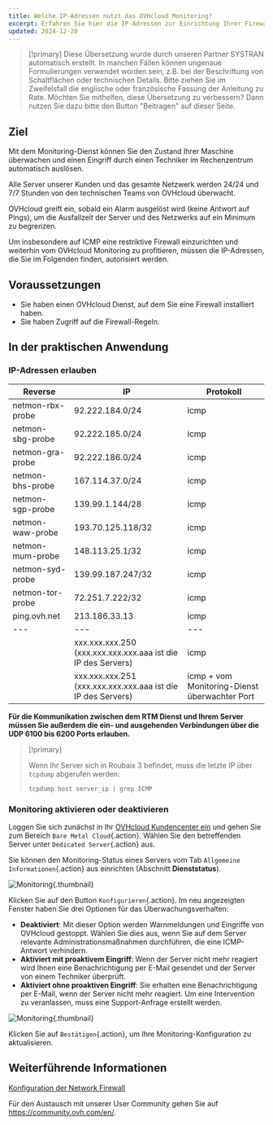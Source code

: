 ```yaml
---
title: Welche IP-Adressen nutzt das OVHcloud Monitoring?
excerpt: Erfahren Sie hier die IP-Adressen zur Einrichtung Ihrer Firewall, um OVHcloud Monitoring auf Ihrem Server zu erlauben
updated: 2024-12-20
---
```


> [!primary]
> Diese Übersetzung wurde durch unseren Partner SYSTRAN automatisch erstellt. In manchen Fällen können ungenaue Formulierungen verwendet worden sein, z.B. bei der Beschriftung von Schaltflächen oder technischen Details. Bitte ziehen Sie im Zweifelsfall die englische oder französische Fassung der Anleitung zu Rate. Möchten Sie mithelfen, diese Übersetzung zu verbessern? Dann nutzen Sie dazu bitte den Button "Beitragen" auf dieser Seite.
>

## Ziel

Mit dem Monitoring-Dienst können Sie den Zustand Ihrer Maschine überwachen und einen Eingriff durch einen Techniker im Rechenzentrum automatisch auslösen.

Alle Server unserer Kunden und das gesamte Netzwerk werden 24/24 und 7/7 Stunden von den technischen Teams von OVHcloud überwacht.

OVHcloud greift ein, sobald ein Alarm ausgelöst wird (keine Antwort auf Pings), um die Ausfallzeit der Server und des Netzwerks auf ein Minimum zu begrenzen.

Um insbesondere auf ICMP eine restriktive Firewall einzurichten und weiterhin vom OVHcloud Monitoring zu profitieren, müssen die IP-Adressen, die Sie im Folgenden finden, autorisiert werden.

## Voraussetzungen

- Sie haben einen OVHcloud Dienst, auf dem Sie eine Firewall installiert haben.
- Sie haben Zugriff auf die Firewall-Regeln.

## In der praktischen Anwendung

### IP-Adressen erlauben

|Reverse|IP|Protokoll|
|---|---|---|
|netmon-rbx-probe|92.222.184.0/24|icmp|
|netmon-sbg-probe|92.222.185.0/24|icmp|
|netmon-gra-probe|92.222.186.0/24|icmp|
|netmon-bhs-probe|167.114.37.0/24|icmp|
|netmon-sgp-probe|139.99.1.144/28|icmp|
|netmon-waw-probe|193.70.125.118/32|icmp|
|netmon-mum-probe|148.113.25.1/32|icmp|
|netmon-syd-probe|139.99.187.247/32|icmp|
|netmon-tor-probe|72.251.7.222/32|icmp|
|ping.ovh.net|213.186.33.13|icmp|
|---|---|---|
||xxx.xxx.xxx.250 (xxx.xxx.xxx.xxx.aaa ist die IP des Servers)|icmp|
||xxx.xxx.xxx.251 (xxx.xxx.xxx.xxx.aaa ist die IP des Servers)|icmp + vom Monitoring-Dienst überwachter Port|

**Für die Kommunikation zwischen dem RTM Dienst und Ihrem Server müssen Sie außerdem die ein- und ausgehenden Verbindungen über die UDP 6100 bis 6200 Ports erlauben.**

> [!primary]
>
> Wenn Ihr Server sich in Roubaix 3 befindet, muss die letzte IP über `tcpdump` abgerufen werden:
> <pre class="highlight language-console"><code class="language-console">tcpdump host server_ip | grep ICMP</code></pre>
>


### Monitoring aktivieren oder deaktivieren

Loggen Sie sich zunächst in Ihr [OVHcloud Kundencenter ein](/links/manager) und gehen Sie zum Bereich `Bare Metal Cloud`{.action}. Wählen Sie den betreffenden Server unter `Dedicated Server`{.action} aus.

Sie können den Monitoring-Status eines Servers vom Tab `Allgemeine Informationen`{.action} aus einrichten (Abschnitt **Dienststatus**).

![Monitoring](images/monitoring-server.png){.thumbnail}

Klicken Sie auf den Button `Konfigurieren`{.action}. Im neu angezeigten Fenster haben Sie drei Optionen für das Überwachungsverhalten:

- **Deaktiviert**: Mit dieser Option werden Warnmeldungen und Eingriffe von OVHcloud gestoppt. Wählen Sie dies aus, wenn Sie auf dem Server relevante Administrationsmaßnahmen durchführen, die eine ICMP-Antwort verhindern.
- **Aktiviert mit proaktivem Eingriff**: Wenn der Server nicht mehr reagiert wird Ihnen eine Benachrichtigung per E-Mail gesendet und der Server von einem Techniker überprüft.
- **Aktiviert ohne proaktiven Eingriff**: Sie erhalten eine Benachrichtigung per E-Mail, wenn der Server nicht mehr reagiert. Um eine Intervention zu veranlassen, muss eine Support-Anfrage erstellt werden.

![Monitoring](images/monitoring-server2.png){.thumbnail}

Klicken Sie auf `Bestätigen`{.action}, um Ihre Monitoring-Konfiguration zu aktualisieren.

## Weiterführende Informationen

[Konfiguration der Network Firewall](/pages/bare_metal_cloud/dedicated_servers/firewall_network)

Für den Austausch mit unserer User Community gehen Sie auf <https://community.ovh.com/en/>.
